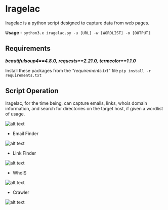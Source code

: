 # Iragelac

Iragelac is a python script designed to capture data from web pages.

**Usage** - ```python3.x iragelac.py -u [URL] -w [WORDLIST] -o [OUTPUT]```

## Requirements

***beautifulsoup4==4.8.0,***
***requests==2.21.0,***
***termcolor==1.1.0***

Install these packages from the *"requirements.txt"* file ```pip install -r requirements.txt```

## Script Operation

Iragelac, for the time being, can capture emails, links, whois domain information, and search for directories on the target host, if given a wordlist of usage.

![alt text](https://i.imgur.com/mQLOg62.gif)

- Email Finder

![alt text](https://i.imgur.com/PsZFqfS.png)

- Link Finder

![alt text](https://i.imgur.com/r12v568.png)

- WhoIS

![alt text](https://i.imgur.com/sBenoWQ.png)

- Crawler

![alt text](https://i.imgur.com/3g5zY5j.png)

